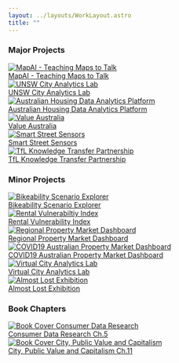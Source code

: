 ```yaml
---
layout: ../layouts/WorkLayout.astro
title: ""
---
```


### Major Projects

<div class="inline-grid grid-cols-3 gap-8">

  <div><a class="no-underline" href="https://mapai.net">
    <img class="!border !border-slate-500 mb-2" src="/images/major_projects/mapai.png" alt="MapAI - Teaching Maps to Talk"></img>
    <div class="text-xs">MapAI - Teaching Maps to Talk</div>
  </a></div>

  <div><a class="no-underline" href="https://www.unsw.edu.au/arts-design-architecture/our-schools/built-environment/our-research/clusters-groups/city-analytics-lab">
    <img class="!border !border-slate-500 mb-2" src="/images/major_projects/city_analytics_lab.png" alt="UNSW City Analytics Lab"></img>
    <div class="text-xs">UNSW City Analytics Lab</div>
  </a></div>

  <div><a class="no-underline" href="https://www.ahdap.org/">
    <img class="!border !border-slate-500 mb-2" src="/images/major_projects/australian_data_analytics_platform.png" alt="Australian Housing Data Analytics Platform"></img>
    <div class="text-xs">Australian Housing Data Analytics Platform</div>
  </a></div>

  <div><a class="no-underline" href="https://value-australia.com.au/">
    <img class="!border !border-slate-500 mb-2" src="/images/major_projects/value_australia.png" alt="Value Australia"></img>
    <div class="text-xs">Value Australia</div>
  </a></div>

  <div><a class="no-underline" href="https://www.cdrc.ac.uk/18073-2/">
    <img class="!border !border-slate-500 mb-2" src="/images/major_projects/smart_street_sensors.png" alt="Smart Street Sensors"></img>
    <div class="text-xs">Smart Street Sensors</div>
  </a></div>

  <div><a class="no-underline" href="https://www.ucl.ac.uk/bartlett/construction/news/2017/aug/cpm-research-finds-organisations-have-lot-learn-about-how-infrastructure-projects-are">
    <img class="!border !border-slate-500 mb-2" src="/images/major_projects/tfl_knowledge_transfer_partnership.png" alt="TfL Knowledge Transfer Partnership"></img>
    <div class="text-xs">TfL Knowledge Transfer Partnership</div>
  </a></div>

</div>

### Minor Projects

<div class="inline-grid grid-cols-3 gap-6">

  <div><a class="no-underline" href="">
    <img class="!border !border-slate-500 mb-2" src="/images/minor_projects/bikeability_scenario_explorer.png" alt="Bikeability Scenario Explorer"></img>
    <div class="text-xs">Bikeability Scenario Explorer</div>
  </a></div>

  <div><a class="no-underline" href="">
    <img class="!border !border-slate-500 mb-2" src="/images/minor_projects/rental_vulnerability_index.png" alt="Rental Vulnerabiltiy Index"></img>
    <div class="text-xs">Rental Vulnerability Index</div>
  </a></div>

  <div><a class="no-underline" href="">
    <img class="!border !border-slate-500 mb-2" src="/images/minor_projects/regional_property_market.png" alt="Regional Property Market Dashboard"></img>
    <div class="text-xs">Regional Property Market Dashboard</div>
  </a></div>

  <div><a class="no-underline" href="">
    <img class="!border !border-slate-500 mb-2" src="/images/minor_projects/covid19_dashboard.png" alt="COVID19 Australian Property Market Dashboard"></img>
    <div class="text-xs">COVID19 Australian Property Market Dashboard</div>
  </a></div>

  <div><a class="no-underline" href="">
    <img class="!border !border-slate-500 mb-2" src="/images/minor_projects/virtual_city_analytics_lab.png" alt="Virtual City Analytics Lab"></img> <div class="text-xs">Virtual City Analytics Lab</div>
  </a></div>

  <div><a class="no-underline" href="">
    <img class="!border !border-slate-500 mb-2" src="/images/minor_projects/almost_lost.png" alt="Almost Lost Exhibition"></img>
    <div class="text-xs">Almost Lost Exhibition</div>
  </a></div>

</div>

### Book Chapters

<div class="inline-grid grid-cols-3 gap-8">

  <div><a class="no-underline" href="https://www.google.co.uk/books/edition/Consumer_Data_Research/lblVDwAAQBAJ">
    <img class="!border !border-slate-500 mb-2" src="/images/books/01_consumer_data_research.png" alt="Book Cover Consumer Data Research"></img>
    <div class="text-xs">Consumer Data Research Ch.5</div>
  </a></div>

  <div><a class="no-underline" href="https://city-public-value-and-capitalism.northwestern.pub">
    <img class="!border !border-slate-500 mb-2" src="/images/books/02_city_public_value_capitalism.png" alt="Book Cover City, Public Value and Capitalism"></img>
    <div class="text-xs">City, Public Value and Capitalism Ch.11</div>
  </a></div>

</div>
